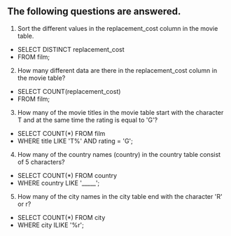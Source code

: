 The following questions are answered.
--
1) Sort the different values in the replacement_cost column in the movie table.
- SELECT DISTINCT replacement_cost 
- FROM film;
2) How many different data are there in the replacement_cost column in the movie table?
- SELECT COUNT(replacement_cost)
- FROM film;
3) How many of the movie titles in the movie table start with the character T and at the same time the rating is equal to 'G'?
- SELECT COUNT(*) FROM film
- WHERE title LIKE 'T%' AND rating = 'G';
4) How many of the country names (country) in the country table consist of 5 characters?
- SELECT COUNT(*) FROM country
- WHERE country LIKE '_____';
5) How many of the city names in the city table end with the character 'R' or r?
- SELECT COUNT(*) FROM city
- WHERE city ILIKE '%r';
